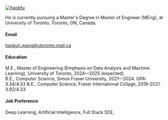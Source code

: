 

[![haokfu](https://img.shields.io/badge/haokfu-github-blue?logo=github)](https://github.com/haokfu)

He is currently pursuing a Master's Degree in Master of Engineer (MEng), at University of Toronto, Toronto, ON, Canada.

#### Email
hankun.wang@utoronto.mail.ca

#### Education
M.E., Master of Engineering (Emphasis on Data Analysis and Machine Learning), University of Toronto, 2024—2025 (expected).\
B.E., Computer Science, Simon Fraser University, 2021—2024. GPA: 3.34/4.33
B.E., Computer Science, Fraser International Collage, 2019-2021. 3.92/4.33

#### Job Preference
Deep Learning, Artificial Intelligence, Full Stack SDE, 

